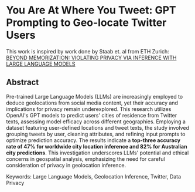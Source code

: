 # You Are At Where You Tweet: GPT Prompting to Geo-locate Twitter Users

This work is inspired by work done by Staab et. al from ETH Zurich: [BEYOND MEMORIZATION: VIOLATING PRIVACY VIA INFERENCE WITH LARGE LANGUAGE MODELS](https://arxiv.org/abs/2310.07298)

## Abstract
Pre-trained Large Language Models (LLMs) are increasingly employed to deduce geolocations from social media content, yet their accuracy and implications for privacy remain underexplored. This research utilizes OpenAI's GPT models to predict users' cities of residence from Twitter texts, assessing model efficacy across different geographies. Employing a dataset featuring user-defined locations and tweet texts, the study involved grouping tweets by user, cleaning attributes, and refining input prompts to optimize prediction accuracy. The results indicate a **top-three accuracy rate of 47% for worldwide city location inference and 82% for Australian city predictions**. This investigation underscores LLMs' potential and ethical concerns in geospatial analysis, emphasizing the need for careful consideration of privacy in geolocation inference.

Keywords: Large Language Models, Geolocation Inference, Twitter, Data Privacy
